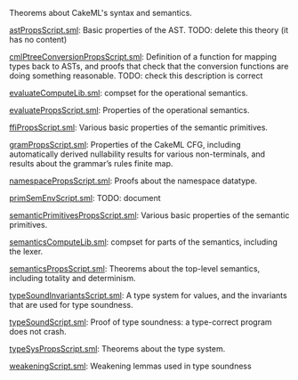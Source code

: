 Theorems about CakeML's syntax and semantics.

[astPropsScript.sml](astPropsScript.sml):
Basic properties of the AST.
TODO: delete this theory (it has no content)

[cmlPtreeConversionPropsScript.sml](cmlPtreeConversionPropsScript.sml):
Definition of a function for mapping types back to ASTs, and proofs that
check that the conversion functions are doing something reasonable.
TODO: check this description is correct

[evaluateComputeLib.sml](evaluateComputeLib.sml):
compset for the operational semantics.

[evaluatePropsScript.sml](evaluatePropsScript.sml):
Properties of the operational semantics.

[ffiPropsScript.sml](ffiPropsScript.sml):
Various basic properties of the semantic primitives.

[gramPropsScript.sml](gramPropsScript.sml):
Properties of the CakeML CFG, including automatically derived
nullability results for various non-terminals, and results about
the grammar’s rules finite map.

[namespacePropsScript.sml](namespacePropsScript.sml):
Proofs about the namespace datatype.

[primSemEnvScript.sml](primSemEnvScript.sml):
TODO: document

[semanticPrimitivesPropsScript.sml](semanticPrimitivesPropsScript.sml):
Various basic properties of the semantic primitives.

[semanticsComputeLib.sml](semanticsComputeLib.sml):
compset for parts of the semantics, including the lexer.

[semanticsPropsScript.sml](semanticsPropsScript.sml):
Theorems about the top-level semantics, including totality and determinism.

[typeSoundInvariantsScript.sml](typeSoundInvariantsScript.sml):
A type system for values, and
the invariants that are used for type soundness.

[typeSoundScript.sml](typeSoundScript.sml):
Proof of type soundness: a type-correct program does not crash.

[typeSysPropsScript.sml](typeSysPropsScript.sml):
Theorems about the type system.

[weakeningScript.sml](weakeningScript.sml):
Weakening lemmas used in type soundness

